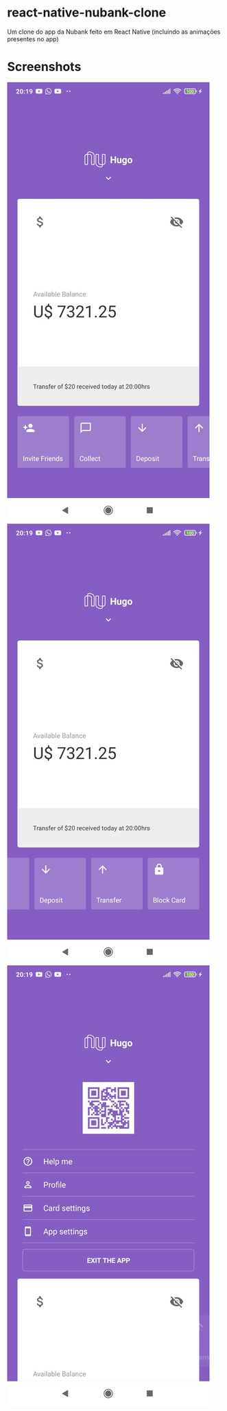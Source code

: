 # react-native-nubank-clone

Um clone do app da Nubank feito em React Native (incluindo as animações presentes no app)

# Screenshots

<div styles="display: flex">
  <img src="src/assets/screenshots/screenshot1.jpeg" />
  <img src="src/assets/screenshots/screenshot2.jpeg" />
  <img src="src/assets/screenshots/screenshot3.jpeg" />
</div>
